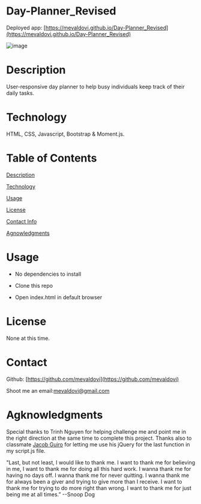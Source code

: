 # Day-Planner_Revised
Deployed app: [https://mevaldovi.github.io/Day-Planner_Revised](https://mevaldovi.github.io/Day-Planner_Revised) 

![image](https://user-images.githubusercontent.com/83307023/135498255-ae3ae225-7de1-4e3f-b751-5edaa8faa41a.png)


# Description

User-responsive day planner to help busy individuals keep track of their daily tasks.


# Technology
HTML, CSS, Javascript, Bootstrap & Moment.js.


# Table of Contents
[Description](https://github.com/mevaldovi/Day-Planner_Revised#Description)


[Technology](https://github.com/mevaldovi/Day-Planner_Revised#Technology)


[Usage](https://github.com/mevaldovi/Day-Planner_Revised#Usage)


[License](https://github.com/mevaldovi/Day-Planner_Revised#License)


[Contact Info](https://github.com/mevaldovi/Day-Planner_Revised#Contact)


[Agnowledgments](https://github.com/mevaldovi/Day-Planner_Revised#Agknowledgments)


# Usage
- No dependencies to install

- Clone this repo

- Open index.html in default browser 

# License
None at this time.

# Contact

Github: [https://github.com/mevaldovi](https://github.com/mevaldovi)

Shoot me an email:[mevaldovi@gmail.com](mailto:mevaldovi@gmail.com)

# Agknowledgments
Special thanks to Trinh Nguyen for helping challenge me and point me in the right direction at the same time to complete this project.
Thanks also to classmate [Jacob Guiro](https://github.com/Jguiro09) for letting me use his jQuery for the last function in my script.js file.

"Last, but not least, I would like to thank me. I want to thank me for believing in me, I want to thank me for doing all this hard work. I wanna thank me for having no days off. I wanna thank me for never quitting. I wanna thank me for always been a giver and trying to give more than I receive. I want to thank me for trying to do more right than wrong. I want to thank me for just being me at all times.” --Snoop Dog
